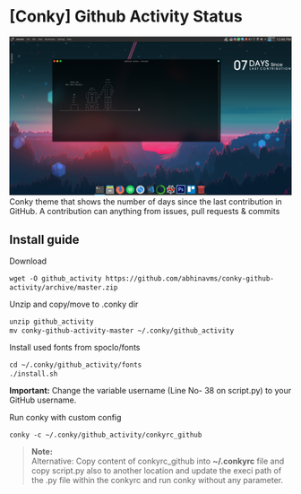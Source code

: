# [Conky] Github Activity Status

 
![alt text](Screenshot/Screenshot_20190623.png "")
Conky theme that shows the number of days since the last contribution in GitHub. A contribution can anything from issues, pull requests & commits


## Install guide

Download

	wget -O github_activity https://github.com/abhinavms/conky-github-activity/archive/master.zip

Unzip and copy/move to .conky dir
    
    unzip github_activity
    mv conky-github-activity-master ~/.conky/github_activity

Install used fonts from spoclo/fonts
    
    cd ~/.conky/github_activity/fonts
    ./install.sh

**Important:** Change the variable username (Line No- 38 on script.py) to your GitHub username.
    
Run conky with custom config
    
    conky -c ~/.conky/github_activity/conkyrc_github
    
> **Note:**  
>Alternative: Copy content of conkyrc_github into **~/.conkyrc** file and copy script.py also to another location and update the execi path of the .py file within the conkyrc and run conky without any parameter.
